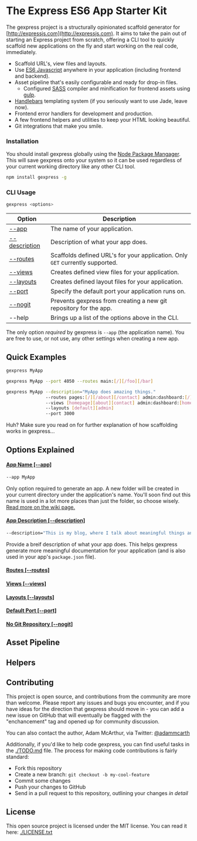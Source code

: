 # The Express ES6 App Starter Kit

The gexpress project is a structurally opinionated scaffold generator for [http://expressjs.com](http://expressjs.com). It aims to take the pain out of starting an Express project from scratch, offering a CLI tool to quickly scaffold new applications on the fly and start working on the real code, immediately.

- Scaffold URL's, view files and layouts.
- Use [ES6 Javascript](https://github.com/lukehoban/es6features) anywhere in your application (including frontend and backend).
- Asset pipeline that's easily configurable and ready for drop-in files.
  - Configured [SASS](http://sass-lang.com) compiler and minification for frontend assets using [gulp](http://gulpjs.com).
- [Handlebars](http://handlebarsjs.com) templating system (if you seriously want to use Jade, leave now).
- Frontend error handlers for development and production.
- A few frontend helpers and utilities to keep your HTML looking beautiful.
- Git integrations that make you smile.

### Installation

You should install gexpress globally using the [Node Package Mangager](http://npmjs.com). This will save gexpress onto your system so it can be used regardless of your current working directory like any other CLI tool.

```bash
npm install gexpress -g
```

### CLI Usage

```bash
gexpress <options>
```

| Option                                         | Description                                                                   |
|------------------------------------------------|-------------------------------------------------------------------------------|
| [--app](#user-content-app-name)                | The name of your application.                                                 |
| [--description](#user-content-app-description) | Description of what your app does.                                            |
| [--routes](#user-content-routes)               | Scaffolds defined URL's for your application. Only `GET` currently supported. |
| [--views](#user-content-views)                 | Creates defined view files for your application.                              |
| [--layouts](#user-content-layouts)             | Creates defined layout files for your application.                            |
| [--port](#user-content-port)                   | Specify the default port your application runs on.                            |
| [--nogit](#user-content-nogit)                 | Prevents gexpress from creating a new git repository for the app.             |
| --help                                         | Brings up a list of the options above in the CLI.                             |

The only option *required* by gexpress is `--app` (the application name). You are free to use, or not use, any other settings when creating a new app.

## Quick Examples

```bash
gexpress MyApp
```

```bash
gexpress MyApp --port 4050 --routes main:[/][/foo][/bar]
```

```bash
gexpress MyApp --description="MyApp does amazing things."
               --routes pages:[/][/about][/contact] admin:dashboard:[/]
               --views [homepage][about][contact] admin:dashboard:[home]
               --layouts [default][admin]
               --port 3000
```

Huh? Make sure you read on for further explanation of how scaffolding works in gexpress...

## Options Explained

<h4 id="user-content-app-name"><a href="https://github.com/adammcarth/gexpress/wiki/#">App Name [--app]</a></h4>

```bash
--app MyApp
```

Only option required to generate an app. A new folder will be created in your current directory under the application's name. You'll soon find out this name is used in a lot more places than just the folder, so choose wisely. [Read more on the wiki page.](https://github.com/adammcarth/gexpress/wiki/#)

<h4 id="user-content-app-description"><a href="https://github.com/adammcarth/gexpress/wiki/#">App Description [--description]</a></h4>

```bash
--description="This is my blog, where I talk about meaningful things and stuff."
```

Provide a breif description of what your app does. This helps gexpress generate more meaningful documentation for your application (and is also used in your app's `package.json` file).

<h4 id="user-content-routes"><a href="https://github.com/adammcarth/gexpress/wiki/#">Routes [--routes]</a></h4>


<h4 id="user-content-views"><a href="https://github.com/adammcarth/gexpress/wiki/#">Views [--views]</a></h4>


<h4 id="user-content-layouts"><a href="https://github.com/adammcarth/gexpress/wiki/#">Layouts [--layouts]</a></h4>


<h4 id="user-content-port"><a href="https://github.com/adammcarth/gexpress/wiki/#">Default Port [--port]</a></h4>


<h4 id="user-content-nogit"><a href="https://github.com/adammcarth/gexpress/wiki/#">No Git Repository [--nogit]</a></h4>



## Asset Pipeline



## Helpers



## Contributing

This project is open source, and contributions from the community are more than welcome. Please report any issues and bugs you encounter, and if you have ideas for the direction that gexpress should move in - you can add a new issue on GitHub that will eventually be flagged with the "enchancement" tag and opened up for community discussion.

You can also contact the author, Adam McArthur, via Twitter: [@adammcarth](https://twitter.com/adammcarth)

Additionally, if you'd like to help code gexpress, you can find useful tasks in the [./TODO.md](https://github.com/adammcarth/gexpress/TODO.md) file. The process for making code contributions is fairly standard:

- Fork this repository
- Create a new branch: `git checkout -b my-cool-feature`
- Commit some changes
- Push your changes to GitHub
- Send in a pull request to this repository, outlining your changes *in detail*

## License

This open source project is licensed under the MIT license. You can read it here: [./LICENSE.txt](https://github.com/adammcarth/gexpress/LICENSE.txt)
